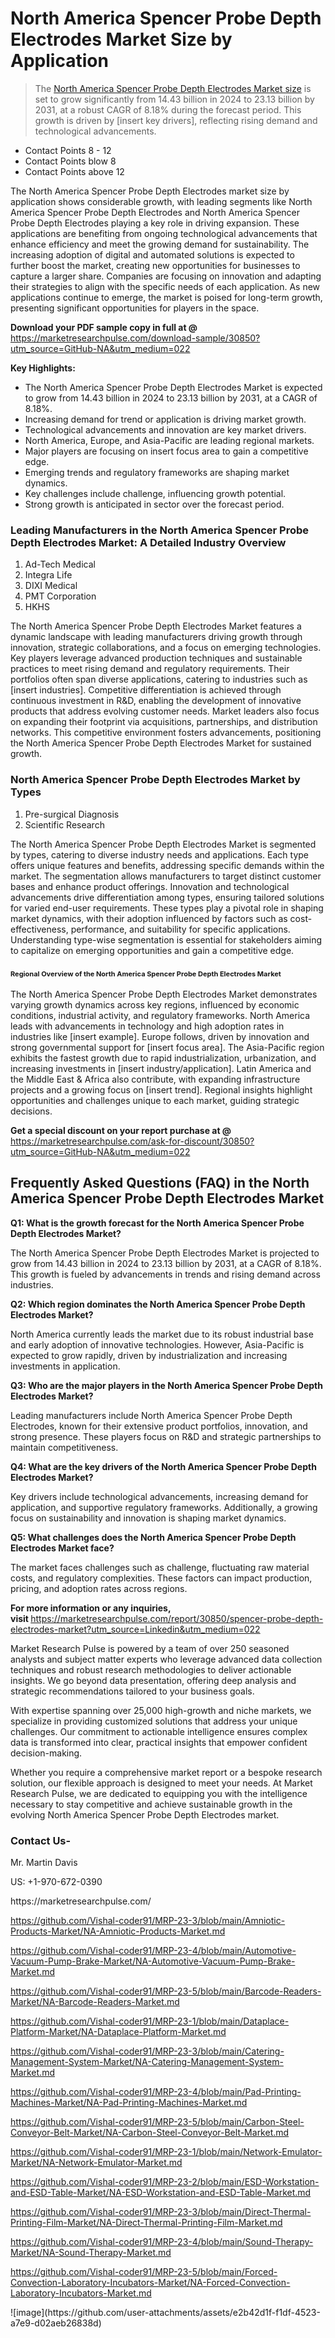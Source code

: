<h1>North America Spencer Probe Depth Electrodes Market&nbsp;Size by Application</h1><blockquote><p>The <a href="https://marketresearchpulse.com/download-sample/30850?utm_source=GitHub-NA&amp;utm_medium=022">North America Spencer Probe Depth Electrodes Market size</a> is set to grow significantly from 14.43 billion in 2024 to 23.13 billion by 2031, at a robust CAGR of 8.18% during the forecast period. This growth is driven by [insert key drivers], reflecting rising demand and technological advancements.</p></blockquote><ul><li>Contact Points 8 - 12<li> Contact Points blow 8<li> Contact Points above 12</li></ul><p>The North America Spencer Probe Depth Electrodes market size by application shows considerable growth, with leading segments like North America Spencer Probe Depth Electrodes and North America Spencer Probe Depth Electrodes playing a key role in driving expansion. These applications are benefiting from ongoing technological advancements that enhance efficiency and meet the growing demand for sustainability. The increasing adoption of digital and automated solutions is expected to further boost the market, creating new opportunities for businesses to capture a larger share. Companies are focusing on innovation and adapting their strategies to align with the specific needs of each application. As new applications continue to emerge, the market is poised for long-term growth, presenting significant opportunities for players in the space.</p><p><strong>Download your PDF sample copy in full at @ </strong><a href="https://marketresearchpulse.com/download-sample/30850?utm_source=GitHub-NA&amp;utm_medium=022">https://marketresearchpulse.com/download-sample/30850?utm_source=GitHub-NA&amp;utm_medium=022</a></p><p><strong>Key Highlights: </strong></p><ul><li>The North America Spencer Probe Depth Electrodes Market is expected to grow from 14.43 billion in 2024 to 23.13 billion by 2031, at a CAGR of 8.18%.</li><li>Increasing demand for trend or application is driving market growth.</li><li>Technological advancements and innovation are key market drivers.</li><li>North America, Europe, and Asia-Pacific are leading regional markets.</li><li>Major players are focusing on insert focus area to gain a competitive edge.</li><li>Emerging trends and regulatory frameworks are shaping market dynamics.</li><li>Key challenges include challenge, influencing growth potential.</li><li>Strong growth is anticipated in sector over the forecast period.</li></ul><h3>Leading Manufacturers in the North America Spencer Probe Depth Electrodes Market: A Detailed Industry Overview</h3><ol><li>Ad-Tech Medical</li><li>Integra Life</li><li>DIXI Medical</li><li>PMT Corporation</li><li>HKHS</li></ol><div class="flex max-w-full flex-col flex-grow"><div class="min-h-8 text-message flex w-full flex-col items-end gap-2 whitespace-normal break-words [.text-message+&amp;]:mt-5" dir="auto" data-message-author-role="assistant" data-message-id="fd8432e4-4910-450d-b182-61b7bfb0a01f" data-message-model-slug="gpt-4o"><div class="flex w-full flex-col gap-1 empty:hidden first:pt-[3px]"><div class="markdown prose w-full break-words dark:prose-invert light"><p>The North America Spencer Probe Depth Electrodes Market features a dynamic landscape with leading manufacturers driving growth through innovation, strategic collaborations, and a focus on emerging technologies. Key players leverage advanced production techniques and sustainable practices to meet rising demand and regulatory requirements. Their portfolios often span diverse applications, catering to industries such as [insert industries]. Competitive differentiation is achieved through continuous investment in R&amp;D, enabling the development of innovative products that address evolving customer needs. Market leaders also focus on expanding their footprint via acquisitions, partnerships, and distribution networks. This competitive environment fosters advancements, positioning the North America Spencer Probe Depth Electrodes Market for sustained growth.</p></div></div></div></div><h3>North America Spencer Probe Depth Electrodes Market by Types</h3><ol><li>Pre-surgical Diagnosis<li> Scientific Research</li></ol><div class="flex max-w-full flex-col flex-grow"><div class="min-h-8 text-message flex w-full flex-col items-end gap-2 whitespace-normal break-words [.text-message+&amp;]:mt-5" dir="auto" data-message-author-role="assistant" data-message-id="084470be-0bb7-4664-bddf-5156b4f41249" data-message-model-slug="gpt-4o-mini"><div class="flex w-full flex-col gap-1 empty:hidden first:pt-[3px]"><div class="markdown prose w-full break-words dark:prose-invert light"><p>The North America Spencer Probe Depth Electrodes Market is segmented by types, catering to diverse industry needs and applications. Each type offers unique features and benefits, addressing specific demands within the market. The segmentation allows manufacturers to target distinct customer bases and enhance product offerings. Innovation and technological advancements drive differentiation among types, ensuring tailored solutions for varied end-user requirements. These types play a pivotal role in shaping market dynamics, with their adoption influenced by factors such as cost-effectiveness, performance, and suitability for specific applications. Understanding type-wise segmentation is essential for stakeholders aiming to capitalize on emerging opportunities and gain a competitive edge.</p></div></div></div></div><h3><span style="font-size: 11px;">Regional Overview of the North America Spencer Probe Depth Electrodes Market</span></h3><div class="flex max-w-full flex-col flex-grow"><div class="min-h-8 text-message flex w-full flex-col items-end gap-2 whitespace-normal break-words [.text-message+&amp;]:mt-5" dir="auto" data-message-author-role="assistant" data-message-id="e9038762-ce64-4e30-91c9-9bd413514231" data-message-model-slug="gpt-4o-mini"><div class="flex w-full flex-col gap-1 empty:hidden first:pt-[3px]"><div class="markdown prose w-full break-words dark:prose-invert light"><p>The North America Spencer Probe Depth Electrodes Market demonstrates varying growth dynamics across key regions, influenced by economic conditions, industrial activity, and regulatory frameworks. North America leads with advancements in technology and high adoption rates in industries like [insert example]. Europe follows, driven by innovation and strong governmental support for [insert focus area]. The Asia-Pacific region exhibits the fastest growth due to rapid industrialization, urbanization, and increasing investments in [insert industry/application]. Latin America and the Middle East &amp; Africa also contribute, with expanding infrastructure projects and a growing focus on [insert trend]. Regional insights highlight opportunities and challenges unique to each market, guiding strategic decisions.</p></div></div></div></div><p><strong>Get a special discount on your report purchase at @ </strong><a href="https://marketresearchpulse.com/ask-for-discount/30850?utm_source=GitHub-NA&amp;utm_medium=022">https://marketresearchpulse.com/ask-for-discount/30850?utm_source=GitHub-NA&amp;utm_medium=022</a></p><h2>Frequently Asked Questions (FAQ) in the North America Spencer Probe Depth Electrodes Market</h2><p><strong>Q1: What is the growth forecast for the North America Spencer Probe Depth Electrodes Market?</strong></p><p>The North America Spencer Probe Depth Electrodes Market is projected to grow from 14.43 billion in 2024 to 23.13 billion by 2031, at a CAGR of 8.18%. This growth is fueled by advancements in trends and rising demand across industries.</p><p><strong>Q2: Which region dominates the North America Spencer Probe Depth Electrodes Market?</strong></p><p>North America currently leads the market due to its robust industrial base and early adoption of innovative technologies. However, Asia-Pacific is expected to grow rapidly, driven by industrialization and increasing investments in application.</p><p><strong>Q3: Who are the major players in the North America Spencer Probe Depth Electrodes Market?</strong></p><p>Leading manufacturers include North America Spencer Probe Depth Electrodes, known for their extensive product portfolios, innovation, and strong presence. These players focus on R&amp;D and strategic partnerships to maintain competitiveness.</p><p><strong>Q4: What are the key drivers of the North America Spencer Probe Depth Electrodes Market?</strong></p><p>Key drivers include technological advancements, increasing demand for application, and supportive regulatory frameworks. Additionally, a growing focus on sustainability and innovation is shaping market dynamics.</p><p><strong>Q5: What challenges does the North America Spencer Probe Depth Electrodes Market face?</strong></p><p>The market faces challenges such as challenge, fluctuating raw material costs, and regulatory complexities. These factors can impact production, pricing, and adoption rates across regions.</p><p><strong>For more information or any inquiries, visit&nbsp;</strong><a href="https://marketresearchpulse.com/report/30850/spencer-probe-depth-electrodes-market?utm_source=Linkedin&utm_medium=022">https://marketresearchpulse.com/report/30850/spencer-probe-depth-electrodes-market?utm_source=Linkedin&utm_medium=022</a></p><p>Market Research Pulse is powered by a team of over 250 seasoned analysts and subject matter experts who leverage advanced data collection techniques and robust research methodologies to deliver actionable insights. We go beyond data presentation, offering deep analysis and strategic recommendations tailored to your business goals.</p><p>With expertise spanning over 25,000 high-growth and niche markets, we specialize in providing customized solutions that address your unique challenges. Our commitment to actionable intelligence ensures complex data is transformed into clear, practical insights that empower confident decision-making.</p><p>Whether you require a comprehensive market report or a bespoke research solution, our flexible approach is designed to meet your needs. At Market Research Pulse, we are dedicated to equipping you with the intelligence necessary to stay competitive and achieve sustainable growth in the evolving North America Spencer Probe Depth Electrodes market.</p><h3><strong>Contact Us-</strong></h3><p>Mr. Martin Davis</p><p>US: +1-970-672-0390</p><p>https://marketresearchpulse.com/</p><p><a href="https://github.com/Vishal-coder91/MRP-23-3/blob/main/Amniotic-Products-Market/NA-Amniotic-Products-Market.md">https://github.com/Vishal-coder91/MRP-23-3/blob/main/Amniotic-Products-Market/NA-Amniotic-Products-Market.md</a></p><p><a href="https://github.com/Vishal-coder91/MRP-23-4/blob/main/Automotive-Vacuum-Pump-Brake-Market/NA-Automotive-Vacuum-Pump-Brake-Market.md">https://github.com/Vishal-coder91/MRP-23-4/blob/main/Automotive-Vacuum-Pump-Brake-Market/NA-Automotive-Vacuum-Pump-Brake-Market.md</a></p><p><a href="https://github.com/Vishal-coder91/MRP-23-5/blob/main/Barcode-Readers-Market/NA-Barcode-Readers-Market.md">https://github.com/Vishal-coder91/MRP-23-5/blob/main/Barcode-Readers-Market/NA-Barcode-Readers-Market.md</a></p><p><a href="https://github.com/Vishal-coder91/MRP-23-1/blob/main/Dataplace-Platform-Market/NA-Dataplace-Platform-Market.md">https://github.com/Vishal-coder91/MRP-23-1/blob/main/Dataplace-Platform-Market/NA-Dataplace-Platform-Market.md</a></p><p><a href="https://github.com/Vishal-coder91/MRP-23-3/blob/main/Catering-Management-System-Market/NA-Catering-Management-System-Market.md">https://github.com/Vishal-coder91/MRP-23-3/blob/main/Catering-Management-System-Market/NA-Catering-Management-System-Market.md</a></p><p><a href="https://github.com/Vishal-coder91/MRP-23-4/blob/main/Pad-Printing-Machines-Market/NA-Pad-Printing-Machines-Market.md">https://github.com/Vishal-coder91/MRP-23-4/blob/main/Pad-Printing-Machines-Market/NA-Pad-Printing-Machines-Market.md</a></p><p><a href="https://github.com/Vishal-coder91/MRP-23-5/blob/main/Carbon-Steel-Conveyor-Belt-Market/NA-Carbon-Steel-Conveyor-Belt-Market.md">https://github.com/Vishal-coder91/MRP-23-5/blob/main/Carbon-Steel-Conveyor-Belt-Market/NA-Carbon-Steel-Conveyor-Belt-Market.md</a></p><p><a href="https://github.com/Vishal-coder91/MRP-23-1/blob/main/Network-Emulator-Market/NA-Network-Emulator-Market.md">https://github.com/Vishal-coder91/MRP-23-1/blob/main/Network-Emulator-Market/NA-Network-Emulator-Market.md</a></p><p><a href="https://github.com/Vishal-coder91/MRP-23-2/blob/main/ESD-Workstation-and-ESD-Table-Market/NA-ESD-Workstation-and-ESD-Table-Market.md">https://github.com/Vishal-coder91/MRP-23-2/blob/main/ESD-Workstation-and-ESD-Table-Market/NA-ESD-Workstation-and-ESD-Table-Market.md</a></p><p><a href="https://github.com/Vishal-coder91/MRP-23-3/blob/main/Direct-Thermal-Printing-Film-Market/NA-Direct-Thermal-Printing-Film-Market.md">https://github.com/Vishal-coder91/MRP-23-3/blob/main/Direct-Thermal-Printing-Film-Market/NA-Direct-Thermal-Printing-Film-Market.md</a></p><p><a href="https://github.com/Vishal-coder91/MRP-23-4/blob/main/Sound-Therapy-Market/NA-Sound-Therapy-Market.md">https://github.com/Vishal-coder91/MRP-23-4/blob/main/Sound-Therapy-Market/NA-Sound-Therapy-Market.md</a></p><p><a href="https://github.com/Vishal-coder91/MRP-23-5/blob/main/Forced-Convection-Laboratory-Incubators-Market/NA-Forced-Convection-Laboratory-Incubators-Market.md">https://github.com/Vishal-coder91/MRP-23-5/blob/main/Forced-Convection-Laboratory-Incubators-Market/NA-Forced-Convection-Laboratory-Incubators-Market.md</a></p>
![image](https://github.com/user-attachments/assets/e2b42d1f-f1df-4523-a7e9-d02aeb26838d)

